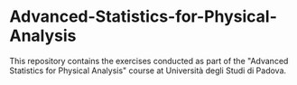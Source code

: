 # Advanced-Statistics-for-Physical-Analysis
This repository contains the exercises conducted as part of the "Advanced Statistics for Physical Analysis" course at Università degli Studi di Padova.
